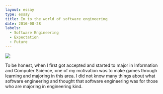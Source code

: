 ```yaml
---
layout: essay
type: essay
title: In to the world of software engineering
date: 2016-08-28
labels:
  - Software Engineering
  - Expectation
  - Future
---
```


<img class="ui tiny left circular floated image" src="../images/paintbrushes.jpg">

To be honest, when I first got accepted and started to major in Information and Computer Science, one of my motivation was to make games through learning and majoring in this area. I did not know many things about what software engineering and thought that software engineering was for those who are majoring in engineering kind.

